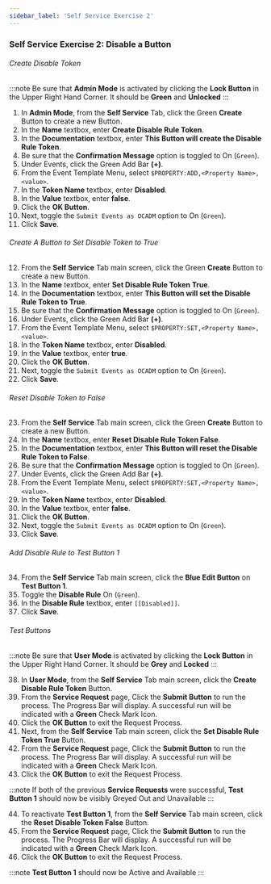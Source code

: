```yaml
---
sidebar_label: 'Self Service Exercise 2'
---
```


### Self Service Exercise 2: Disable a Button

###### Create Disable Token

:::note 
Be sure that **Admin Mode** is activated by clicking the **Lock Button** in the Upper Right Hand Corner. It should be **Green** and **Unlocked**
:::

1. In **Admin Mode**, from the **Self Service** Tab, click the Green **Create** Button to create a new Button.
2. In the **Name** textbox, enter **Create Disable Rule Token**.
3. In the **Documentation** textbox, enter **This Button will create the Disable Rule Token**.
4. Be sure that the **Confirmation Message** option is toggled to On (```Green```).
5. Under Events, click the Green Add Bar **(+)**.
6. From the Event Template Menu, select ```$PROPERTY:ADD,<Property Name>,<value>```.
7. In the **Token Name** textbox, enter **Disabled**.
8. In the **Value** textbox, enter **false**.
9. Click the **OK Button**.
10. Next, toggle the ```Submit Events as OCADM``` option to On (```Green```).
11. Click **Save**. 

###### Create A Button to Set Disable Token to True

12. From the **Self Service** Tab main screen, click the Green **Create** Button to create a new Button.
13. In the **Name** textbox, enter **Set Disable Rule Token True**.
14. In the **Documentation** textbox, enter **This Button will set the Disable Rule Token to True**.
15. Be sure that the **Confirmation Message** option is toggled to On (```Green```).
16. Under Events, click the Green Add Bar **(+)**.
17. From the Event Template Menu, select ```$PROPERTY:SET,<Property Name>,<value>```.
18. In the **Token Name** textbox, enter **Disabled**.
19. In the **Value** textbox, enter **true**.
20. Click the **OK Button**.
21. Next, toggle the ```Submit Events as OCADM``` option to On (```Green```).
22. Click **Save**. 

###### Reset Disable Token to False

23. From the **Self Service** Tab main screen, click the Green **Create** Button to create a new Button.
24. In the **Name** textbox, enter **Reset Disable Rule Token False**.
25. In the **Documentation** textbox, enter **This Button will reset the Disable Rule Token to False**.
26. Be sure that the **Confirmation Message** option is toggled to On (```Green```).
27. Under Events, click the Green Add Bar **(+)**.
28. From the Event Template Menu, select ```$PROPERTY:SET,<Property Name>,<value>```.
29. In the **Token Name** textbox, enter **Disabled**.
30. In the **Value** textbox, enter **false**.
31. Click the **OK Button**.
32. Next, toggle the ```Submit Events as OCADM``` option to On (```Green```).
33. Click **Save**. 

###### Add Disable Rule to Test Button 1

34. From the **Self Service** Tab main screen, click the **Blue Edit Button** on **Test Button 1**.
35. Toggle the **Disable Rule** On (```Green```).
36. In the **Disable Rule** textbox, enter ```[[Disabled]]```.
37. Click **Save**.

###### Test Buttons 

:::note 
Be sure that **User Mode** is activated by clicking the **Lock Button** in the Upper Right Hand Corner. It should be **Grey** and **Locked**
:::

38. In **User Mode**, from the **Self Service** Tab main screen, click the **Create Disable Rule Token** Button.
39. From the **Service Request** page, Click the **Submit Button** to run the process. The Progress Bar will display. A successful run will be indicated with a **Green** Check Mark Icon.
40. Click the **OK Button** to exit the Request Process.
41. Next, from the **Self Service** Tab main screen, click the **Set Disable Rule Token True** Button.
42. From the **Service Request** page, Click the **Submit Button** to run the process. The Progress Bar will display. A successful run will be indicated with a **Green** Check Mark Icon.
43. Click the **OK Button** to exit the Request Process.

:::note
If both of the previous **Service Requests** were successful, **Test Button 1** should now be visibly Greyed Out and Unavailable
:::

44. To reactivate **Test Button 1**, from the **Self Service** Tab main screen, click the **Reset Disable Token False** Button.
45. From the **Service Request** page, Click the **Submit Button** to run the process. The Progress Bar will display. A successful run will be indicated with a **Green** Check Mark Icon.
46. Click the **OK Button** to exit the Request Process.

:::note 
**Test Button 1** should now be Active and Available
:::